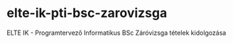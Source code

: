 # elte-ik-pti-bsc-zarovizsga
ELTE IK - Programtervező Informatikus BSc Záróvizsga tételek kidolgozása
